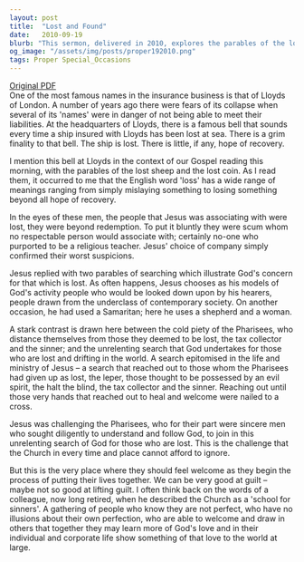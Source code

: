 ```yaml
---
layout: post
title:  "Lost and Found"
date:   2010-09-19
blurb: "This sermon, delivered in 2010, explores the parables of the lost sheep and the lost coin, illustrating God's unrelenting search for those who are lost. It contrasts the exclusionary spirituality of the Pharisees with Jesus' inclusive approach, challenging the Church to reflect the latter. The sermon also encourages the Church to be a welcoming place for all, especially those on the margins of society."
og_image: "/assets/img/posts/proper192010.png"
tags: Proper Special_Occasions
---
```

[Original PDF](/assets/pdf/proper192010.pdf)    
One of the most famous names in the insurance business is that of Lloyds of London. A number of years ago there were fears of its collapse when several of its 'names' were in danger of not being able to meet their liabilities. At the headquarters of Lloyds, there is a famous bell that sounds every time a ship insured with Lloyds has been lost at sea. There is a grim finality to that bell. The ship is lost. There is little, if any, hope of recovery.

I mention this bell at Lloyds in the context of our Gospel reading this morning, with the parables of the lost sheep and the lost coin. As I read them, it occurred to me that the English word 'loss' has a wide range of meanings ranging from simply mislaying something to losing something beyond all hope of recovery.

In the eyes of these men, the people that Jesus was associating with were lost, they were beyond redemption. To put it bluntly they were scum whom no respectable person would associate with; certainly no-one who purported to be a religious teacher. Jesus' choice of company simply confirmed their worst suspicions.

Jesus replied with two parables of searching which illustrate God's concern for that which is lost. As often happens, Jesus chooses as his models of God's activity people who would be looked down upon by his hearers, people drawn from the underclass of contemporary society. On another occasion, he had used a Samaritan; here he uses a shepherd and a woman.

A stark contrast is drawn here between the cold piety of the Pharisees, who distance themselves from those they deemed to be lost, the tax collector and the sinner; and the unrelenting search that God undertakes for those who are lost and drifting in the world. A search epitomised in the life and ministry of Jesus – a search that reached out to those whom the Pharisees had given up as lost, the leper, those thought to be possessed by an evil spirit, the halt the blind, the tax collector and the sinner. Reaching out until those very hands that reached out to heal and welcome were nailed to a cross.

Jesus was challenging the Pharisees, who for their part were sincere men who sought diligently to understand and follow God, to join in this unrelenting search of God for those who are lost. This is the challenge that the Church in every time and place cannot afford to ignore.

But this is the very place where they should feel welcome as they begin the process of putting their lives together. We can be very good at guilt – maybe not so good at lifting guilt. I often think back on the words of a colleague, now long retired, when he described the Church as a 'school for sinners'. A gathering of people who know they are not perfect, who have no illusions about their own perfection, who are able to welcome and draw in others that together they may learn more of God's love and in their individual and corporate life show something of that love to the world at large.

